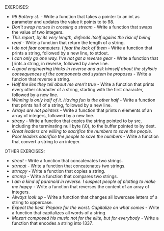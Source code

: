 EXERCISES:
- *98 Battery st.* - Write a function that takes a pointer to an int as parameter and updates the value it points to to 98.
- *Don't swap horses in crossing a stream* - Write a function that swaps the value of two integers.
- *This report, by its very length, defends itself agains the risk of being read* - Write a function that return the length of a string.
- *I do not fear computers. I fear the lack of them* - Write a function that prints a string, followed by a new line, to stdout.
- *I can only go one way. I've not got a reverse gear* - Write a function that [rints a string, in reverse, followed by anew line.
- *A good engineering thinks in reverse and ask himself about the stylistic consequences of the components and system he proposes* - Write a funcion that reverse a string.
- *Half the lies they tell about me aren't true* - Write a function that prints every other character of a string, starting with the first character, followed by a new line.
- *Winning is only half of it. Having fun is the other half* - Write a function that prints half of a string, followed by a new line.
- *Arrays are not pointers* - Write a function that prints n elements of an array of integers, followed by a new line.
- *strcpy* - Write a function that copies the string pointed to by src, including the terminating null byte (\0), to the buffer pointed to by dest.
- *Great leaders are willing to sacrifice the numbers to save the people. Poor leaders sacrifice the people to save the numbers* - Write a function that convert a string to an integer.

OTHER EXERCISES:
- *strcat* - Write a function that concatenates two strings.
- *strncat* - Write a function that concatenates two strings.
- *strncpy* - Write a function that copies a string.
- *strcmp* - Write a function that compares two strings.
- *I am a kind of paranoid in reverse. I suspect people of plotting to make me happy* - Write a function that reverses the content of an array of integers.
- *Always look up* - Write a function that changes all lowercase letters of a string to uppercase.
- *Expect the best. Prepare for the worst. Capitalize on what comes* - Write a function that capitalizes all words of a string.
- *Mozart composed his music not for the elite, but for everybody* - Write a function that encodes a string into 1337.
